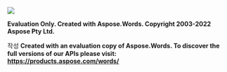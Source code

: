 ﻿![](Output.001.png)

**Evaluation Only. Created with Aspose.Words. Copyright 2003-2022 Aspose Pty Ltd.**

작성
**Created with an evaluation copy of Aspose.Words. To discover the full versions of our APIs please visit: https://products.aspose.com/words/**
